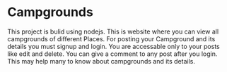 # Campgrounds
This project is bulid using nodejs.
This is website where you can view all campgrounds of different Places.
For posting your Campground and its details you must signup and login.
You are accessable only to your posts like edit and delete.
You can give a comment to any post after you login.
This may help many to know about campgrounds and its details.
